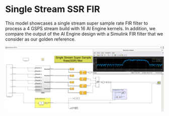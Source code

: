 # Single Stream SSR FIR
This model showcases a single stream super sample rate FIR filter to process a 4 GSPS stream build with 16 AI Engine kernels. In addition, we compare the output of the AI Engine design with a Simulink FIR filter that we consider as our golden reference.


![](images/SingleStreamSSR.PNG)
